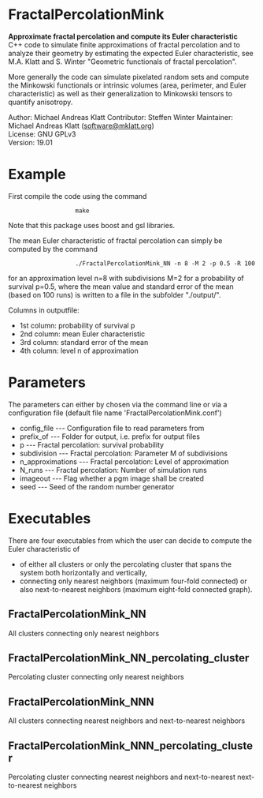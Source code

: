 # FractalPercolationMink
**Approximate fractal percolation and compute its Euler characteristic**  
C++ code to simulate finite approximations of fractal percolation and to
analyze their geometry by estimating the expected Euler characteristic, see
M.A. Klatt and S. Winter "Geometric functionals of fractal percolation".

More generally the code can simulate pixelated random sets and compute the
Minkowski functionals or intrinsic volumes (area, perimeter, and Euler
characteristic) as well as their generalization to Minkowski tensors to
quantify anisotropy.

Author: Michael Andreas Klatt
Contributor: Steffen Winter
Maintainer: Michael Andreas Klatt (<software@mklatt.org>)  
License: GNU GPLv3  
Version: 19.01

Example
=======

First compile the code using the command

                       make

Note that this package uses boost and gsl libraries.

The mean Euler characteristic of fractal percolation can simply be
computed by the command

                       ./FractalPercolationMink_NN -n 8 -M 2 -p 0.5 -R 100

for an approximation level n=8 with subdivisions M=2 for a probability
of survival p=0.5, where the mean value and standard error of the mean
(based on 100 runs) is written to a file in the subfolder "./output/".

Columns in outputfile:
 * 1st column: probability of survival p
 * 2nd column: mean Euler characteristic
 * 3rd column: standard error of the mean
 * 4th column: level n of approximation

Parameters
==========

The parameters can either by chosen via the command line or via a
configuration file (default file name 'FractalPercolationMink.conf')

 * config_file ---       Configuration file to read parameters from
 * prefix_of ---         Folder for output, i.e. prefix for output files
 * p ---                 Fractal percolation: survival probability
 * subdivision ---       Fractal percolation: Parameter M of subdivisions
 * n_approximations ---  Fractal percolation: Level of approximation
 * N_runs ---            Fractal percolation: Number of simulation runs
 * imageout ---          Flag whether a pgm image shall be created
 * seed ---              Seed of the random number generator

Executables
===========

There are four executables from which the user can decide to compute the
Euler characteristic of
* of either all clusters or only the percolating cluster that spans the
  system both horizontally and vertically,
* connecting only nearest neighbors (maximum four-fold connected) or
  also next-to-nearest neighbors (maximum eight-fold connected graph).

FractalPercolationMink_NN
-------------------------

All clusters connecting only nearest neighbors

FractalPercolationMink_NN_percolating_cluster
---------------------------------------------

Percolating cluster connecting only nearest neighbors

FractalPercolationMink_NNN
--------------------------

All clusters connecting nearest neighbors and next-to-nearest
neighbors

FractalPercolationMink_NNN_percolating_cluster
----------------------------------------------

Percolating cluster connecting nearest neighbors and next-to-nearest
next-to-nearest neighbors 


